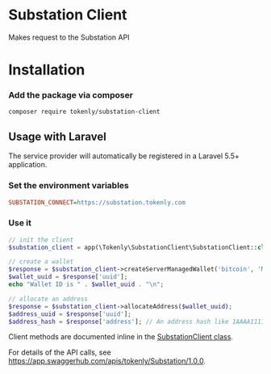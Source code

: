 
# Substation Client

Makes request to the Substation API

# Installation

### Add the package via composer

```
composer require tokenly/substation-client
```

## Usage with Laravel

The service provider will automatically be registered in a Laravel 5.5+ application.

### Set the environment variables

```ini
SUBSTATION_CONNECT=https://substation.tokenly.com
```

### Use it


```php
// init the client
$substation_client = app(\Tokenly\SubstationClient\SubstationClient::class);

// create a wallet
$response = $substation_client->createServerManagedWallet('bitcoin', 'My App Wallet');
$wallet_uuid = $response['uuid'];
echo "Wallet ID is " . $wallet_uuid . "\n";

// allocate an address
$response = $substation_client->allocateAddress($wallet_uuid);
$address_uuid = $response['uuid'];
$address_hash = $response['address']; // An address hash like 1AAAA1111xxxxxxxxxxxxxxxxxxy43CZ9j
```

Client methods are documented inline in the [SubstationClient class](src/SubstationClient.php).

For details of the API calls, see https://app.swaggerhub.com/apis/tokenly/Substation/1.0.0.
